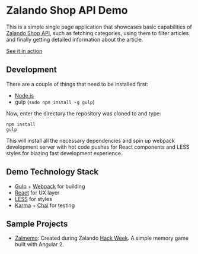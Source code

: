 # Zalando Shop API Demo

This is a simple single page application that showcases basic capabilities of [Zalando Shop API](https://github.com/zalando/shop-api-documentation), such as fetching categories,
using them to filter articles and finally getting detailed information about the article.

[See it in action](http://zalando.github.io/shop-api-demo/)

## Development

There are a couple of things that need to be installed first:

* [Node.js](http://nodejs.org/)
* gulp (`sudo npm install -g gulp`)

Now, enter the directory the repository was cloned to and type:

    npm install
    gulp

This will install all the necessary dependencies and spin up webpack development server with hot code pushes for React components and LESS styles for blazing fast development experience.

## Demo Technology Stack 

* [Gulp](http://gulpjs.com/) + [Webpack](http://webpack.github.io/) for building
* [React](http://facebook.github.io/react/) for UX layer
* [LESS](http://lesscss.org/) for styles
* [Karma](http://karma-runner.github.io/) + [Chai](http://chaijs.com/) for testing

## Sample Projects
* [Zalmemo](https://github.com/goekhanak/zalmemo): Created during Zalando [Hack Week](https://tech.zalando.com/blog/one-last-thing-before-we-call-it-a-year-hack-week-4/). A simple memory game built with Angular 2.  
